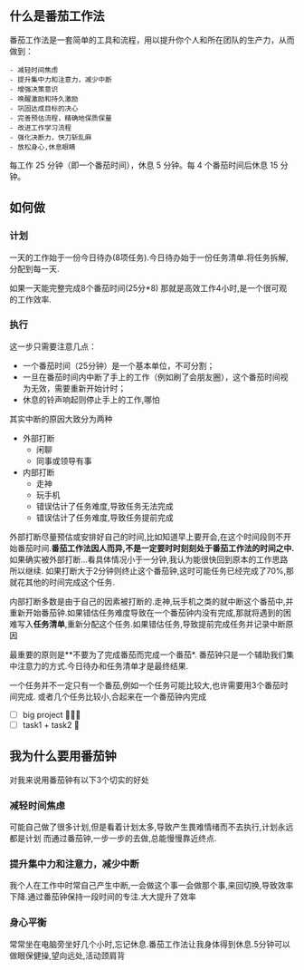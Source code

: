## 什么是番茄工作法

番茄工作法是一套简单的工具和流程，用以提升你个人和所在团队的生产力，从而做到：

    - 减轻时间焦虑
    - 提升集中力和注意力，减少中断
    - 增强决策意识
    - 唤醒激励和持久激励
    - 巩固达成目标的决心
    - 完善预估流程，精确地保质保量
    - 改进工作学习流程
    - 强化决断力，快刀斩乱麻
    - 放松身心,休息眼睛

每工作 25 分钟（即一个番茄时间），休息 5 分钟。每 4 个番茄时间后休息 15 分钟。

## 如何做

### 计划

一天的工作始于一份今日待办(8项任务).今日待办始于一份任务清单.将任务拆解,分配到每一天.

如果一天能完整完成8个番茄时间(25分*8) 那就是高效工作4小时,是一个很可观的工作效率.

### 执行

这一步只需要注意几点：

- 一个番茄时间（25分钟）是一个基本单位，不可分割；
- 一旦在番茄时间内中断了手上的工作（例如刷了会朋友圈），这个番茄时间视为无效，需要重新开始计时；
- 休息的铃声响起则停止手上的工作,哪怕

其实中断的原因大致分为两种

- 外部打断
  - 闲聊
  - 同事或领导有事
- 内部打断
  - 走神
  - 玩手机
  - 错误估计了任务难度,导致任务无法完成
  - 错误估计了任务难度,导致任务提前完成

外部打断尽量预估或安排好自己的时间,比如知道早上要开会,在这个时间段则不开始番茄时间.**番茄工作法因人而异,不是一定要时时刻刻处于番茄工作法的时间之中.** 如果确实被外部打断...看具体情况小于一分钟,我认为能很快回到原本的工作思路所以继续.
如果打断大于2分钟则终止这个番茄钟,这时可能任务已经完成了70%,那就花其他的时间完成这个任务.

内部打断多数是由于自己的因素被打断的.走神,玩手机之类的就中断这个番茄中,并重新开始番茄钟.如果错估任务难度导致在一个番茄钟内没有完成,那就将遇到的困难写入**任务清单**,重新分配这个任务.如果错估任务,导致提前完成任务并记录中断原因

最重要的原则是**不要为了完成番茄而完成一个番茄*. 番茄钟只是一个辅助我们集中注意力的方式.今日待办和任务清单才是最终结果.

一个任务并不一定只有一个番茄,例如一个任务可能比较大,也许需要用3个番茄时间完成. 或者几个任务比较小,合起来在一个番茄钟内完成

- [ ] big project 🍅🍅🍅
- [ ] task1 + task2 🍅

## 我为什么要用番茄钟

对我来说用番茄钟有以下3个切实的好处

### 减轻时间焦虑

可能自己做了很多计划,但是看着计划太多,导致产生畏难情绪而不去执行,计划永远都是计划
而通过番茄钟,一步一步的去做,总能慢慢靠近终点.

### 提升集中力和注意力，减少中断

我个人在工作中时常自己产生中断,一会做这个事一会做那个事,来回切换,导致效率下降.通过番茄钟保持一段时间的专注.大大提升了效率

### 身心平衡

常常坐在电脑旁坐好几个小时,忘记休息.番茄工作法让我身体得到休息.5分钟可以做眼保健操,望向远处,活动颈肩背